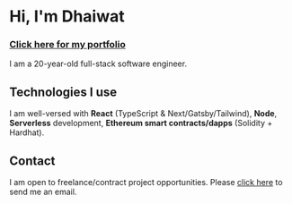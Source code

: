 # Hi, I'm Dhaiwat

### <a href="https://dhaiwatpandya.com" target="_blank">Click here for my portfolio</a>

I am a 20-year-old full-stack software engineer.

## Technologies I use

I am well-versed with **React** (TypeScript & Next/Gatsby/Tailwind), **Node**, **Serverless** development, **Ethereum smart contracts/dapps** (Solidity + Hardhat).

## Contact

I am open to freelance/contract project opportunities. Please <a href="mailto:dhaiwatpandya@gmail.com">click here</a> to send me an email.
